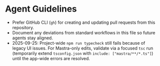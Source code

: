 # Agent Guidelines

- Prefer GitHub CLI (`gh`) for creating and updating pull requests from this repository.
- Document any deviations from standard workflows in this file so future agents stay aligned.
- 2025-09-25: Project-wide `npm run typecheck` still fails because of legacy UI issues. For Mastra-only edits, validate via a focused `tsc` run (temporarily extend `tsconfig.json` with `include: ["mastra/**/*.ts"]`) until the app-wide errors are resolved.

